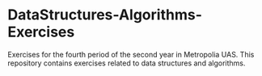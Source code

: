 # DataStructures-Algorithms-Exercises
Exercises for the fourth period of the second year in Metropolia UAS. This repository contains exercises related to data structures and algorithms.

